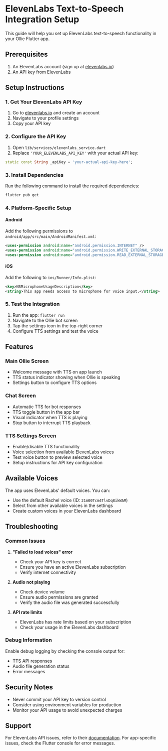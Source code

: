# ElevenLabs Text-to-Speech Integration Setup

This guide will help you set up ElevenLabs text-to-speech functionality in your Ollie Flutter app.

## Prerequisites

1. An ElevenLabs account (sign up at [elevenlabs.io](https://elevenlabs.io))
2. An API key from ElevenLabs

## Setup Instructions

### 1. Get Your ElevenLabs API Key

1. Go to [elevenlabs.io](https://elevenlabs.io) and create an account
2. Navigate to your profile settings
3. Copy your API key

### 2. Configure the API Key

1. Open `lib/services/elevenlabs_service.dart`
2. Replace `'YOUR_ELEVENLABS_API_KEY'` with your actual API key:

```dart
static const String _apiKey = 'your-actual-api-key-here';
```

### 3. Install Dependencies

Run the following command to install the required dependencies:

```bash
flutter pub get
```

### 4. Platform-Specific Setup

#### Android
Add the following permissions to `android/app/src/main/AndroidManifest.xml`:

```xml
<uses-permission android:name="android.permission.INTERNET" />
<uses-permission android:name="android.permission.WRITE_EXTERNAL_STORAGE" />
<uses-permission android:name="android.permission.READ_EXTERNAL_STORAGE" />
```

#### iOS
Add the following to `ios/Runner/Info.plist`:

```xml
<key>NSMicrophoneUsageDescription</key>
<string>This app needs access to microphone for voice input.</string>
```

### 5. Test the Integration

1. Run the app: `flutter run`
2. Navigate to the Ollie bot screen
3. Tap the settings icon in the top-right corner
4. Configure TTS settings and test the voice

## Features

### Main Ollie Screen
- Welcome message with TTS on app launch
- TTS status indicator showing when Ollie is speaking
- Settings button to configure TTS options

### Chat Screen
- Automatic TTS for bot responses
- TTS toggle button in the app bar
- Visual indicator when TTS is playing
- Stop button to interrupt TTS playback

### TTS Settings Screen
- Enable/disable TTS functionality
- Voice selection from available ElevenLabs voices
- Test voice button to preview selected voice
- Setup instructions for API key configuration

## Available Voices

The app uses ElevenLabs' default voices. You can:
- Use the default Rachel voice (ID: `21m00Tcm4TlvDq8ikWAM`)
- Select from other available voices in the settings
- Create custom voices in your ElevenLabs dashboard

## Troubleshooting

### Common Issues

1. **"Failed to load voices" error**
   - Check your API key is correct
   - Ensure you have an active ElevenLabs subscription
   - Verify internet connectivity

2. **Audio not playing**
   - Check device volume
   - Ensure audio permissions are granted
   - Verify the audio file was generated successfully

3. **API rate limits**
   - ElevenLabs has rate limits based on your subscription
   - Check your usage in the ElevenLabs dashboard

### Debug Information

Enable debug logging by checking the console output for:
- TTS API responses
- Audio file generation status
- Error messages

## Security Notes

- Never commit your API key to version control
- Consider using environment variables for production
- Monitor your API usage to avoid unexpected charges

## Support

For ElevenLabs API issues, refer to their [documentation](https://docs.elevenlabs.io/).
For app-specific issues, check the Flutter console for error messages. 